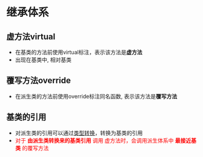 # 继承体系

## 虚方法virtual

- 在基类的方法前使用virtual标注，表示该方法是**虚方法**
- 出现在基类中, 相对基类

## 覆写方法override

- 在派生类的方法前使用override标注同名函数, 表示该方法是**覆写方法**

## 基类的引用

- 对派生类的引用可以通过[类型转换](csharp-conversion.md)，转换为基类的引用
- <font color="red">对于 **由派生类转换来的基类引用** 调用 虚方法时，会调用派生体系中 **最接近基类** 的覆写方法</font>
